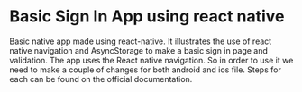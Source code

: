 # Basic Sign In App using react native 
Basic native app made using react-native. It illustrates the use of react native navigation and AsyncStorage to make a basic sign in page and validation.
The app uses the React native navigation. So in order to use it we need to make a couple of changes for both android and ios file. Steps for each can be found on the official documentation. 
